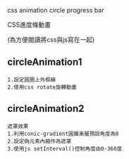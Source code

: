 css animation circle progress bar 

CSS進度條動畫

(為方便閱讀將css與js寫在一起)

## circleAnimation1

```
1.設定圓圈上外框線
2.使用css rotate旋轉動畫
```
## circleAnimation2
```
遮罩效果
1.利用conic-gradient圓錐漸層預設角度為0
2.設定偽元素內縮作為遮罩
3.使用js setInterval()控制角度由0-360度
```
